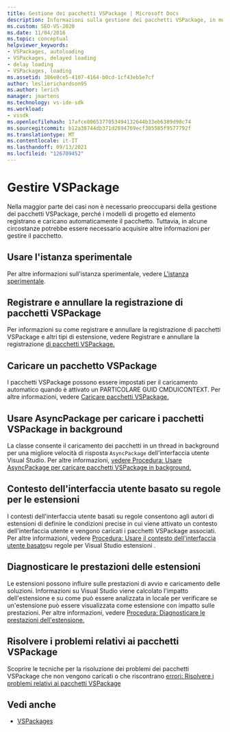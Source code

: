 ```yaml
---
title: Gestione dei pacchetti VSPackage | Microsoft Docs
description: Informazioni sulla gestione dei pacchetti VSPackage, in modo da sapere quando è possibile usare semplicemente la gestione VSPackage predefinita fornita da Visual Studio e come e quando personalizzarlo.
ms.custom: SEO-VS-2020
ms.date: 11/04/2016
ms.topic: conceptual
helpviewer_keywords:
- VSPackages, autoloading
- VSPackages, delayed loading
- delay loading
- VSPackages, loading
ms.assetid: 386e0ce5-4107-4164-b0cd-1cf43eb5e7cf
author: leslierichardson95
ms.author: lerich
manager: jmartens
ms.technology: vs-ide-sdk
ms.workload:
- vssdk
ms.openlocfilehash: 17afce8065377053494132644b33eb6389d98c74
ms.sourcegitcommit: b12a38744db371d2894769ecf305585f9577792f
ms.translationtype: MT
ms.contentlocale: it-IT
ms.lasthandoff: 09/13/2021
ms.locfileid: "126709452"
---
```

# <a name="manage-vspackages"></a>Gestire VSPackage
Nella maggior parte dei casi non è necessario preoccuparsi della gestione dei pacchetti VSPackage, perché i modelli di progetto ed elemento registrano e caricano automaticamente il pacchetto. Tuttavia, in alcune circostanze potrebbe essere necessario acquisire altre informazioni per gestire il pacchetto.

## <a name="use-the-experimental-instance"></a>Usare l'istanza sperimentale
 Per altre informazioni sull'istanza sperimentale, vedere [L'istanza sperimentale](../extensibility/the-experimental-instance.md).

## <a name="register-and-unregister-vspackages"></a>Registrare e annullare la registrazione di pacchetti VSPackage
 Per informazioni su come registrare e annullare la registrazione di pacchetti VSPackage e altri tipi di estensione, vedere Registrare e annullare la registrazione [di pacchetti VSPackage.](../extensibility/registering-and-unregistering-vspackages.md)

## <a name="load-a-vspackage"></a>Caricare un pacchetto VSPackage
 I pacchetti VSPackage possono essere impostati per il caricamento automatico quando è attivato un PARTICOLARE GUID CMDUICONTEXT. Per altre informazioni, vedere [Caricare pacchetti VSPackage.](../extensibility/loading-vspackages.md)

## <a name="use-asyncpackage-to-load-vspackages-in-the-background"></a>Usare AsyncPackage per caricare i pacchetti VSPackage in background
 La classe consente il caricamento dei pacchetti in un thread in background per una migliore velocità di risposta `AsyncPackage` dell'interfaccia utente Visual Studio. Per altre informazioni, [vedere Procedura: Usare AsyncPackage per caricare pacchetti VSPackage in background.](../extensibility/how-to-use-asyncpackage-to-load-vspackages-in-the-background.md)

## <a name="rule-based-ui-context-for-extensions"></a>Contesto dell'interfaccia utente basato su regole per le estensioni
 I contesti dell'interfaccia utente basati su regole consentono agli autori di estensioni di definire le condizioni precise in cui viene attivato un contesto dell'interfaccia utente e vengono caricati i pacchetti VSPackage associati. Per altre informazioni, vedere [Procedura: Usare il contesto dell'interfaccia utente basato](../extensibility/how-to-use-rule-based-ui-context-for-visual-studio-extensions.md)su regole per Visual Studio estensioni .

## <a name="diagnose-extension-performance"></a>Diagnosticare le prestazioni delle estensioni
Le estensioni possono influire sulle prestazioni di avvio e caricamento delle soluzioni. Informazioni su Visual Studio viene calcolato l'impatto dell'estensione e su come può essere analizzata in locale per verificare se un'estensione può essere visualizzata come estensione con impatto sulle prestazioni. Per altre informazioni, vedere [Procedura: Diagnosticare le prestazioni dell'estensione.](how-to-diagnose-extension-performance.md)

## <a name="troubleshoot-vspackages"></a>Risolvere i problemi relativi ai pacchetti VSPackage
 Scoprire le tecniche per la risoluzione dei problemi dei pacchetti VSPackage che non vengono caricati o che riscontrano [errori: Risolvere i problemi relativi ai pacchetti VSPackage](../extensibility/troubleshooting-vspackages.md)

## <a name="see-also"></a>Vedi anche
- [VSPackages](../extensibility/internals/vspackages.md)
